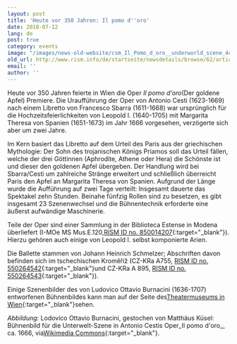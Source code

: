 ```yaml
---
layout: post
title: 'Heute vor 350 Jahren: Il pomo d''oro'
date: 2018-07-12
lang: de
post: true
category: events
image: "/images/news-old-website/csm_Il_Pomo_d_oro__underworld_scene_4ce68e4d65.jpg"
old_url: http://www.rism.info/de/startseite/newsdetails/browse/62/article/64/350-years-ago-today-il-pomo-doro.html
email: ''
author: ''
---
```



Heute vor 350 Jahren feierte in Wien die Oper _Il pomo d‘oro_(Der goldene Apfel) Premiere. Die Uraufführung der Oper von Antonio Cesti (1623-1669) nach einem Libretto von Francesco Sbarra (1611-1668) war ursprünglich für die Hochzeitsfeierlichkeiten von Leopold I. (1640-1705) mit Margarita Theresa von Spanien (1651-1673) im Jahr 1666 vorgesehen, verzögerte sich aber um zwei Jahre.

Im Kern basiert das Libretto auf dem Urteil des Paris aus der griechischen Mythologie: Der Sohn des trojanischen Königs Priamos soll das Urteil fällen, welche der drei Göttinnen (Aphrodite, Athene oder Hera) die Schönste ist und dieser den goldenen Apfel übergeben. Der Handlung wird bei Sbarra/Cesti um zahlreiche Stränge erweitert und schließlich überreicht Paris den Apfel an Margarita Theresa von Spanien. Aufgrund der Länge wurde die Aufführung auf zwei Tage verteilt: Insgesamt dauerte das Spektakel zehn Stunden. Beinahe fünfzig Rollen sind zu besetzen, es gibt insgesamt 23 Szenenwechsel und die Bühnentechnik erforderte eine äußerst aufwändige Maschinerie.

Teile der Oper sind einer Sammlung in der Biblioteca Estense in Modena überliefert (I-MOe MS Mus.E.120,[RISM ID no. 850014207](https://opac.rism.info/search?id=850014207&Language=de){:target="_blank"}). Hierzu gehören auch einige von Leopold I. selbst komponierte Arien.

Die Ballette stammen von Johann Heinrich Schmelzer; Abschriften davon befinden sich im tschechischen Kroměříž (CZ-KRa A755, [RISM ID no. 550264542](https://opac.rism.info/search?id=550264542&Language=de){:target="_blank"}und CZ-KRa A 895, [RISM ID no. 550264543](https://opac.rism.info/search?id=550264543&Language=de){:target="_blank"}).

Einige Szenenbilder des von Ludovico Ottavio Burnacini (1636-1707) entworfenen Bühnenbildes kann man auf der Seite des[Theatermuseums in Wien](https://www.theatermuseum.at/onlinesammlung/?query=all_persons%3AAntonio%20Cesti){:target="_blank"}sehen.

_Abbildung_: Lodovico Ottavio Burnacini, gestochen von Matthäus Küsel: Bühnenbild für die Unterwelt-Szene in Antonio Cestis Oper_Il pomo d'oro,_ ca. 1666, via[Wikimedia Commons](https://commons.wikimedia.org/wiki/File:Il_Pomo_d%27oro,_underworld_scene.jpg){:target="_blank"}.



